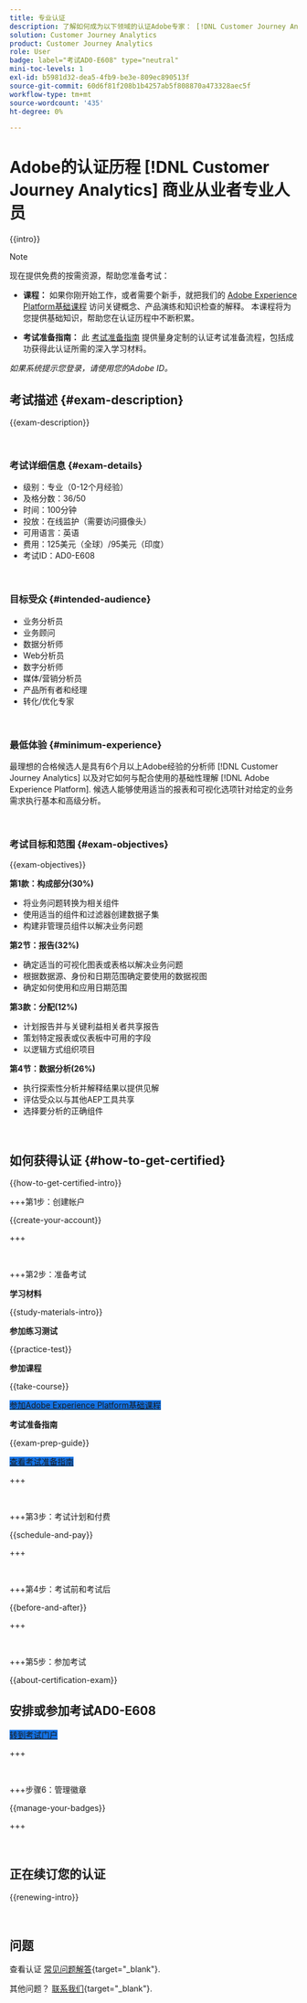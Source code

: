 ```yaml
---
title: 专业认证
description: 了解如何成为以下领域的认证Adobe专家： [!DNL Customer Journey Analytics]
solution: Customer Journey Analytics
product: Customer Journey Analytics
role: User
badge: label="考试AD0-E608" type="neutral"
mini-toc-levels: 1
exl-id: b5981d32-dea5-4fb9-be3e-809ec890513f
source-git-commit: 60d6f81f208b1b4257ab5f808870a473328aec5f
workflow-type: tm+mt
source-wordcount: '435'
ht-degree: 0%

---
```


# Adobe的认证历程 [!DNL Customer Journey Analytics] 商业从业者专业人员

{{intro}}

>[!NOTE]
>
>现在提供免费的按需资源，帮助您准备考试：
>
>* **课程：** 如果你刚开始工作，或者需要个新手，就把我们的 [Adobe Experience Platform基础课程](https://app.rockinfo.com/courses/216) 访问关键概念、产品演练和知识检查的解释。 本课程将为您提供基础知识，帮助您在认证历程中不断积累。
>
>* **考试准备指南：** 此 [考试准备指南](https://app.rockinfo.com/courses/playScorm/375) 提供量身定制的认证考试准备流程，包括成功获得此认证所需的深入学习材料。
>
>_如果系统提示您登录，请使用您的Adobe ID。_

## 考试描述 {#exam-description}

{{exam-description}}

<br>

### 考试详细信息 {#exam-details}

* 级别：专业（0-12个月经验）
* 及格分数：36/50
* 时间：100分钟
* 投放：在线监护（需要访问摄像头）
* 可用语言：英语
* 费用：125美元（全球）/95美元（印度）
* 考试ID：AD0-E608

<br>

### 目标受众 {#intended-audience}

* 业务分析员
* 业务顾问
* 数据分析师
* Web分析员
* 数字分析师
* 媒体/营销分析员
* 产品所有者和经理
* 转化/优化专家

<br>

### 最低体验 {#minimum-experience}

最理想的合格候选人是具有6个月以上Adobe经验的分析师 [!DNL Customer Journey Analytics] 以及对它如何与配合使用的基础性理解 [!DNL Adobe Experience Platform]. 候选人能够使用适当的报表和可视化选项针对给定的业务需求执行基本和高级分析。

<br>

### 考试目标和范围 {#exam-objectives}

{{exam-objectives}}

**第1款：构成部分(30%)**

* 将业务问题转换为相关组件
* 使用适当的组件和过滤器创建数据子集
* 构建非管理员组件以解决业务问题

**第2节：报告(32%)**

* 确定适当的可视化图表或表格以解决业务问题
* 根据数据源、身份和日期范围确定要使用的数据视图
* 确定如何使用和应用日期范围

**第3款：分配(12%)**

* 计划报告并与关键利益相关者共享报告
* 策划特定报表或仪表板中可用的字段
* 以逻辑方式组织项目

**第4节：数据分析(26%)**

* 执行探索性分析并解释结果以提供见解
* 评估受众以与其他AEP工具共享
* 选择要分析的正确组件

<br>

## 如何获得认证 {#how-to-get-certified}

{{how-to-get-certified-intro}}

+++第1步：创建帐户

{{create-your-account}}

+++

<br>

+++第2步：准备考试

**学习材料**

{{study-materials-intro}}

**参加练习测试**

{{practice-test}}

**参加课程**

{{take-course}}

<a href="https://app.rockinfo.com/courses/216" target="_blank" class="spectrum-Button spectrum-Button--fill spectrum-Button--accent spectrum-Button--sizeM is-margin-bottom-big-big at-element-click-tracking" style="background-color:#1473E6">

<span class="spectrum-Button-label has-no-wrap">
   参加Adobe Experience Platform基础课程
</span>
</a>

**考试准备指南**

{{exam-prep-guide}}

<a href="https://app.rockinfo.com/courses/playScorm/375" target="_blank" class="spectrum-Button spectrum-Button--fill spectrum-Button--accent spectrum-Button--sizeM is-margin-bottom-big-big at-element-click-tracking" style="background-color:#1473E6">

<span class="spectrum-Button-label has-no-wrap">
   查看考试准备指南
</span>
</a>

+++

<br>

+++第3步：考试计划和付费

{{schedule-and-pay}}

+++

<br>

+++第4步：考试前和考试后

{{before-and-after}}

+++

<br>

+++第5步：参加考试

{{about-certification-exam}}

## 安排或参加考试AD0-E608

<a href="https://www.certmetrics.com/adobe/candidate/examity_sso.aspx?eid=AD0-E608" target="_blank" class="spectrum-Button spectrum-Button--fill spectrum-Button--accent spectrum-Button--sizeM is-margin-bottom-big-big at-element-click-tracking" style="background-color:#1473E6">

<span class="spectrum-Button-label has-no-wrap">
   转到考试门户
</span>
</a>

+++

<br>

+++步骤6：管理徽章

{{manage-your-badges}}

+++

<br>

## 正在续订您的认证

{{renewing-intro}}

<br>

## 问题

查看认证 [常见问题解答](https://experienceleague.adobe.com/docs/certification/certification/faq.html){target="_blank"}.

其他问题？ [联系我们](mailto:certif@adobe.com){target="_blank"}.

